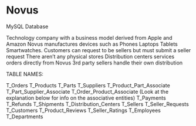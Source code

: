 # Novus
MySQL Database


Technology company with a business model derived from Apple and Amazon
Novus manufactures devices such as
Phones
Laptops
Tablets
Smartwatches.
Customers can request to be sellers
but must submit a seller request
There aren’t any physical stores
Distribution centers services orders directly from Novus
3rd party sellers handle their own distribution 

TABLE NAMES:

T_Orders
T_Products
T_Parts
T_Suppliers
T_Product_Part_Associate
T_Part_Supplier_Associate
T_Order_Product_Associate
(Look at the explanation below for info on the associative entities)
T_Payments
T_Refunds
T_Shipments
T_Distribution_Centers
T_Sellers
T_Seller_Requests
T_Customers
T_Product_Reviews
T_Seller_Ratings
T_Employees
T_Departments

